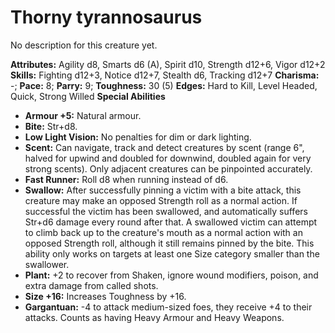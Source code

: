 # Thorny tyrannosaurus

No description for this creature yet.

**Attributes:** Agility d8, Smarts d6 (A), Spirit d10, Strength d12+6,
Vigor d12+2
**Skills:** Fighting d12+3, Notice d12+7, Stealth d6, Tracking d12+7
**Charisma:** -; **Pace:** 8; **Parry:** 9; **Toughness:** 30 (5)
**Edges:** Hard to Kill, Level Headed, Quick, Strong Willed
**Special Abilities**

- **Armour +5:** Natural armour.
- **Bite:** Str+d8.
- **Low Light Vision:** No penalties for dim or dark lighting.
- **Scent:** Can navigate, track and detect creatures by scent (range
6", halved for upwind and doubled for downwind, doubled again for very
strong scents). Only adjacent creatures can be pinpointed accurately.
- **Fast Runner:** Roll d8 when running instead of d6.
- **Swallow:** After successfully pinning a victim with a bite attack,
this creature may make an opposed Strength roll as a normal action. If
successful the victim has been swallowed, and automatically suffers
Str+d6 damage every round after that. A swallowed victim can attempt to
climb back up to the creature's mouth as a normal action with an
opposed Strength roll, although it still remains pinned by the bite.
This ability only works on targets at least one Size category smaller
than the swallower.
- **Plant:** +2 to recover from Shaken, ignore wound modifiers, poison,
and extra damage from called shots.
- **Size +16:** Increases Toughness by +16.
- **Gargantuan:** -4 to attack medium-sized foes, they receive +4 to
their attacks. Counts as having Heavy Armour and Heavy Weapons.
